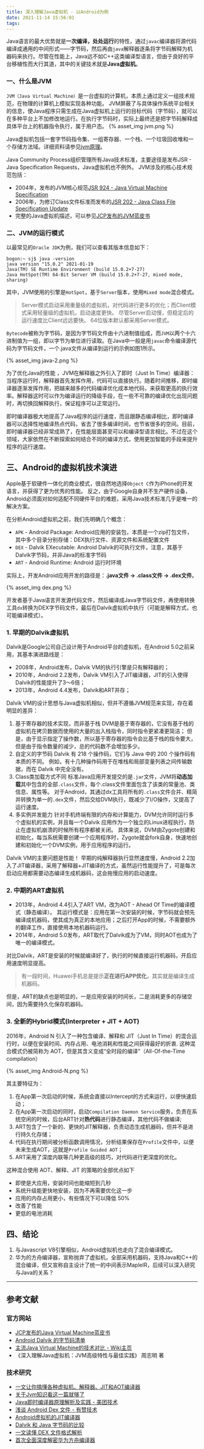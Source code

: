 ```yaml
---
title: 深入理解Java虚拟机 - 以Android为例
date: 2021-11-14 15:56:01
tags:
---
```


Java语言的最大优势就是**一次编译，处处运行**的特性，通过`javac`编译器将源代码编译成通用的中间形式——字节码，然后再由`java`解释器逐条将字节码解释为机器码来执行。尽管在性能上，Java远不如C++这类编译型语言，但由于良好的平台移植性而大行其道，其中的关键技术就是**Java虚拟机**。

### 一、什么是JVM

`JVM（Java Virtual Machine）`是一台虚拟的计算机，本质上通过定义一组技术规范，在物理的计算机上模拟实现各种功能。
JVM屏蔽了与具体操作系统平台相关的信息，使Java程序只需生成在Java虚拟机上运行的目标代码（字节码），就可以在多种平台上不加修改地运行。在执行字节码时，实际上最终还是把字节码解释成具体平台上的机器指令执行，属于用户态。
{% asset_img jvm.png %}

Java虚拟机包括一套字节码指令集、一组寄存器、一个栈、一个垃圾回收堆和一个存储方法域。详细资料请参见[jvm原理](https://cloud.tencent.com/developer/article/1556672)。

Java Community Process组织管理所有Java技术标准，主要途径是发布JSR - Java Specification Requests，Java虚拟机也不例外。
JVM涉及的核心技术规范包括：

- 2004年，发布的JVM核心规范[JSR 924 - Java Virtual Machine Specification](https://www.jcp.org/en/jsr/detail?id=924)
- 2006年，为修订Class文件标准而发布的[JSR 202 - Java Class File Specification Update](https://web.archive.org/web/20120226185155/http://www.jcp.org/en/jsr/detail?id=202)
- 完整的Java虚拟机描述，可以参见[JCP发布的JVM蓝皮书](https://web.archive.org/web/20110925050249/http://java.sun.com/docs/books/vmspec/2nd-edition/html/VMSpecTOC.doc.html)

### 二、JVM的运行模式

以最常见的`Oracle JDK`为例，我们可以查看其版本信息如下：

``` console
bogon:~ sj$ java -version
java version "15.0.2" 2021-01-19
Java(TM) SE Runtime Environment (build 15.0.2+7-27)
Java HotSpot(TM) 64-Bit Server VM (build 15.0.2+7-27, mixed mode, sharing)
```

其中，JVM使用的引擎是`HotSpot`，基于`Server`版本，使用`Mixed mode`混合模式。

> Server模式启动采用重量级的虚拟机，对代码进行更多的优化；而Client模式采用轻量级的虚拟机，启动速度更快。
    尽管Server启动慢，但稳定后的运行速度比Client远远要快。
    64位版本默认都采用Server模式。

`Bytecode`被称为字节码，是因为字节码文件由十六进制值组成，而`JVM`以两个十六进制值为一组，即以字节为单位进行读取。在Java中一般是用`javac`命令编译源代码为字节码文件，一个.java文件从编译到运行的示例如图1所示。

{% asset_img java-2.png %}

为了优化Java的性能 ，JVM在解释器之外引入了即时（Just In Time）编译器：当程序运行时，解释器首先发挥作用，代码可以直接执行。随着时间推移，即时编译器逐渐发挥作用，把越来越多的代码编译优化成本地代码，来获取更高的执行效率。解释器这时可以作为编译运行的降级手段，在一些不可靠的编译优化出现问题时，再切换回解释执行，保证程序可以正常运行。

即时编译器极大地提高了Java程序的运行速度，而且跟静态编译相比，即时编译器可以选择性地编译热点代码，省去了很多编译时间，也节省很多的空间。目前，即时编译器已经非常成熟了，在性能层面甚至可以和编译型语言相比。不过在这个领域，大家依然在不断探索如何结合不同的编译方式，使用更加智能的手段来提升程序的运行速度。

## 三、Android的虚拟机技术演进

Apple基于软硬件一体化的商业模式，很自然地选择`Object C`作为iPhone的开发语言，并获得了更为优秀的性能。
反之，由于Google自身并不生产硬件设备，Android必须面对如何适配不同硬件平台的难题，采用Java技术标准几乎是唯一的解决方案。

在分析Android虚拟机之前，我们先明确几个概念：

- `APK` - Android Package: Android应用的安装包，本质是一个zip打包文件，其中多个目录分别存储：DEX执行文件、资源文件和系统配置文件
- `DEX` - Dalvik EXecutable: Android Dalvik的可执行文件，注意，其基于Dalvik字节码，并非Java的标准字节码
- `ART` - Android Runtime: Android 运行时环境

实际上，开发Android应用开发的路径是：**.java文件 -> .class文件 -> .dex文件**。

{% asset_img dex.png %}

开发者基于Java语言开发源代码文件，然后编译成Java字节码文件，再使用转换工具`dx`转换为DEX字节码文件，最后在Dalvik虚拟机中执行（可能是解释方式，也可能编译模式）。

### 1. 早期的Dalvik虚拟机

Dalvik是Google公司自己设计用于Android平台的虚拟机，在Android 5.0之前采用，其基本演进路线是：

- 2008年，Android发布，Dalvik VM的执行引擎是只有解释器的；
- 2010年，Android 2.2发布，Dalvik VM引入了JIT编译器，JIT的引入使得Dalvik的性能提升了3～6倍；
- 2013年，Android 4.4发布，Dalvik和ART并存；

Dalvik VM的设计思想与Java虚拟机相似，但并不遵循JVM规范来实现，存在着明显的差异：

1. 基于寄存器的技术实现，而非基于栈
    DVM是基于寄存器的，它没有基于栈的虚拟机在拷贝数据而使用的大量的出入栈指令，同时指令更紧凑更简洁；
    但是，由于显示指定了操作数，所以基于寄存器的指令会比基于栈的指令要大，但是由于指令数量的减少，总的代码数不会增加多少。
2. 自定义的字节码
    Dalvik 有 218 个操作码，它们与 Java 中的 200 个操作码有本质的不同。
    例如，有十几种操作码用于在堆栈和局部变量列表之间传输数据，而在 Dalvik 中完全没有。
3. Class类加载方式不同
    标准Java应用开发提交的是`.jar`文件，JVM将**动态加载**其中包含的全部`.class`文件，每个.class文件里面包含了该类的常量池、类信息、属性等。
    对于Android，其通过dx工具将所有的`.class`文件合并、精简并转换为单一的`.dex`文件，然后交给DVM执行，既减少了I/O操作，又提高了运行速度。
4. 多实例并发能力
    针对手机终端有限的内存和计算能力，DVM允许同时运行多个虚拟机的实例，并且每一个Dalvik 应用作为一个独立的Linux进程执行，防止在虚拟机崩溃的时候所有程序都被关闭。
    具体来说，DVM由Zygote创建和初始化，每当系统需要创建一个应用程序时，Zygote就会fork自身，快速地创建和初始化一个DVM实例，用于应用程序的运行。

Dalvik VM的主要问题是性能！
早期的纯解释器执行显然速度慢，Android 2.2加入了JIT编译器，采用了解释器+JIT编译的方式，虽然运行性能提升了，可是每次启动应用都需要动态编译生成机器码，这会拖慢应用的启动速度。

### 2. 中期的ART虚拟机

- 2013年，Android 4.4引入了ART VM，改为AOT - Ahead Of Time的编译模式（静态编译）。
    其运行模式是：应用在第一次安装的时候，字节码就会预先编译成机器码，使其成为真正的本地应用；之后打开App的时候，不需要额外的翻译工作，直接使用本地机器码运行。
- 2014年，Android 5.0发布，ART取代了Dalvik成为了VM，同时AOT也成为了唯一的编译模式。

对比Dalvik，ART是安装的时候就编译好了，执行的时候直接运行机器码，开启应用速度明显提高。
> 有一段时间，Huawei手机总是提示**正在进行APP优化**，其实就是编译生成机器码。

但是，ART的缺点也是明显的，一是应用安装的时间长，二是消耗更多的存储空间，因为需要持久化保存机器码。

### 3. 全新的Hybrid模式(Interpreter + JIT + AOT)

2016年，Android N 引入了一种包含编译、解释和 JIT（Just In Time）的混合运行时，以便在安装时间、内存占用、电池消耗和性能之间获得最好的折衷.
这种混合模式仍被简称为 AOT，但是其含义变成“全时段的编译”（All-Of-the-Time compilation）

{% asset_img Android-N.png %}

其主要特征为：

1. 在App第一次启动的时候，系统会直接以Intercept的方式来运行，以便快速启动；
2. 在App第一次启动的同时，启动`Compilation Daemon Service`服务，负责在系统空闲的时候，后台ART针对**热代码**进行静态编译，其他代码不做编译;
3. ART包含了一个新的、更快的JIT解释器，负责动态生成机器码，但并不是进行持久化存储；
4. 代码在执行期间被分析函数调用情况，分析结果保存在`Profile`文件中，以便未来生成AOT，这就是`Profile Guided AOT`；
5. ART采用了深度内联等几种更高级的技巧，对代码进行更深度的优化。

这种混合使用 AOT、解释、JIT 的策略的全部优点如下

- 即使是大应用，安装时间也能缩短到几秒
- 系统升级能更快地安装，因为不再需要优化这一步
- 应用的内存占用更小，有些情况下可以降低 50%
- 改善了性能
- 更低的电池消耗

## 四、结论

1. 与Javascript V8引擎相似，Android虚拟机也走向了混合编译模式。
2. 华为的方舟编译器，宣称抛弃了虚拟机，全部采用机器码，支持Java和C++的混合编译，但又宣称自主设计了统一的中间表示MapleIR，后续可以深入研究与Java的关系？

---

## 参考文献

### 官方网站

- [JCP发布的Java Virtual Machine蓝皮书](https://web.archive.org/web/20110925050249/http://java.sun.com/docs/books/vmspec/2nd-edition/html/VMSpecTOC.doc.html)
- [Android Dalvik 的字节码清单](https://developer.android.com/reference/dalvik/bytecode/Opcodes.html)
- [主流Java Virtual Machine的技术对比 - Wiki主页](https://en.wikipedia.org/wiki/Comparison_of_Java_virtual_machines)
- 《深入理解Java虚拟机：JVM高级特性与最佳实践》 周志明 著

### 技术研究

- [一文让你搞懂各种虚拟机、解释器、JIT和AOT编译器](https://blog.csdn.net/zhongyili_sohu/article/details/106555297)
- [关于Jvm知识看这一篇就够了](https://zhuanlan.zhihu.com/p/34426768)
- [Java即时编译器原理解析及实践 - 美团技术](https://tech.meituan.com/2020/10/22/java-jit-practice-in-meituan.html)
- [浅谈 Android Dex 文件 - 有赞技术](https://tech.youzan.com/qian-tan-android-dexwen-jian/)
- [Android虚拟机的JIT编译器](https://cloud.tencent.com/developer/article/1445764)
- [Dalvik 和 Java 字节码的比较](https://segmentfault.com/a/1190000040710467)
- [一文读懂 DEX 文件格式解析](https://cloud.tencent.com/developer/article/1663852)
- [首次全面深度解密华为方舟编译器](https://bbs.huaweicloud.com/blogs/detail/105435)
